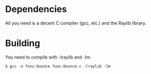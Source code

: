 # Dependencies
All you need is a decent C compiler (gcc, etc.) and the Raylib library.
# Building
You need to compile with -lraylib and -lm.

`$ gcc -o func-bounce func-bounce.c -lraylib -lm`
